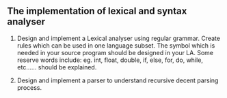 ## The implementation of lexical and syntax analyser

1. Design and implement a Lexical analyser using regular grammar. Create rules which can be used in one language subset.
The symbol which is needed in your source program should be designed in your LA. Some reserve words include: eg. int, float, double, if, else, for, do, while, etc…… should be explained.

2. Design and implement a parser to understand recursive decent parsing process.




